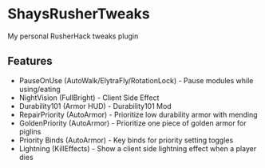  
# ShaysRusherTweaks

My personal RusherHack tweaks plugin

## Features
- PauseOnUse (AutoWalk/ElytraFly/RotationLock) - Pause modules while using/eating
- NightVision (FullBright) - Client Side Effect
- Durability101 (Armor HUD) - Durability101 Mod
- RepairPriority (AutoArmor) - Prioritize low durability armor with mending
- GoldenPriority (AutoArmor) - Prioritize one piece of golden armor for piglins
- Priority Binds (AutoArmor) - Key binds for priority setting toggles
- Lightning (KillEffects) - Show a client side lightning effect when a player dies